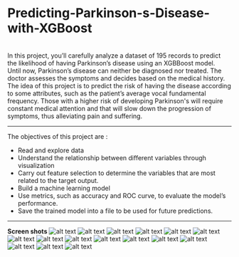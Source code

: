 # Predicting-Parkinson-s-Disease-with-XGBoost
<br>
In this project, you’ll carefully analyze a dataset of 195 records to predict the likelihood of having Parkinson’s disease using an XGBBoost model.
<br>
Until now, Parkinson’s disease can neither be diagnosed nor treated. The doctor assesses the symptoms and decides based on the medical history. The idea of this project is to predict the risk of having the disease according to some attributes, such as the patient’s average vocal fundamental frequency. Those with a higher risk of developing Parkinson's will require constant medical attention and that will slow down the progression of symptoms, thus alleviating pain and suffering.
    
-------------------------------------------------------------------------------------------------------

The objectives of this project are :
<br>
- Read and explore data
- Understand the relationship between different variables through visualization
- Carry out feature selection to determine the variables that are most related to the target output.
- Build a machine learning model
- Use metrics, such as accuracy and ROC curve, to evaluate the model’s performance.
- Save the trained model into a file to be used for future predictions.

-------------------------------------------------------------------------------------------------------

**Screen shots**
![alt text](https://github.com/AbidaNidhal/Predicting-Parkinson-s-Disease-with-XGBoost/blob/main/1.jpg)
![alt text](https://github.com/AbidaNidhal/Predicting-Parkinson-s-Disease-with-XGBoost/blob/main/2.jpg)
![alt text](https://github.com/AbidaNidhal/Predicting-Parkinson-s-Disease-with-XGBoost/blob/main/3.jpg)
![alt text](https://github.com/AbidaNidhal/Predicting-Parkinson-s-Disease-with-XGBoost/blob/main/4.jpg)
![alt text](https://github.com/AbidaNidhal/Predicting-Parkinson-s-Disease-with-XGBoost/blob/main/5.jpg)
![alt text](https://github.com/AbidaNidhal/Predicting-Parkinson-s-Disease-with-XGBoost/blob/main/6.jpg)
![alt text](https://github.com/AbidaNidhal/Predicting-Parkinson-s-Disease-with-XGBoost/blob/main/7.jpg)
![alt text](https://github.com/AbidaNidhal/Predicting-Parkinson-s-Disease-with-XGBoost/blob/main/8.jpg)
![alt text](https://github.com/AbidaNidhal/Predicting-Parkinson-s-Disease-with-XGBoost/blob/main/9.jpg)
![alt text](https://github.com/AbidaNidhal/Predicting-Parkinson-s-Disease-with-XGBoost/blob/main/10.jpg)
![alt text](https://github.com/AbidaNidhal/Predicting-Parkinson-s-Disease-with-XGBoost/blob/main/11.jpg)
![alt text](https://github.com/AbidaNidhal/Predicting-Parkinson-s-Disease-with-XGBoost/blob/main/12.jpg)
![alt text](https://github.com/AbidaNidhal/Predicting-Parkinson-s-Disease-with-XGBoost/blob/main/13.jpg)
![alt text](https://github.com/AbidaNidhal/Predicting-Parkinson-s-Disease-with-XGBoost/blob/main/14.jpg)
![alt text](https://github.com/AbidaNidhal/Predicting-Parkinson-s-Disease-with-XGBoost/blob/main/15.jpg)
![alt text](https://github.com/AbidaNidhal/Predicting-Parkinson-s-Disease-with-XGBoost/blob/main/16.jpg)
